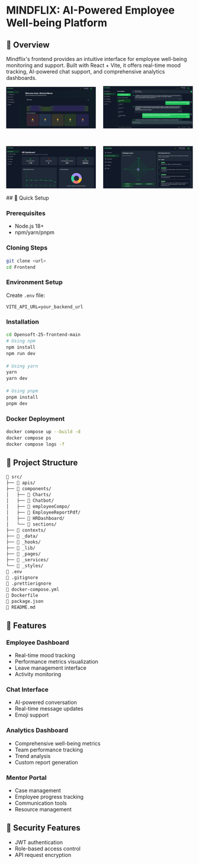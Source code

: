 # MINDFLIX: AI-Powered Employee Well-being Platform

## 🎯 Overview

Mindflix's frontend provides an intuitive interface for employee well-being monitoring and support. Built with React + Vite, it offers real-time mood tracking, AI-powered chat support, and comprehensive analytics dashboards.

<!-- First row of images -->
<p align="center">
  <img src="assets/image (3).png" width="48%" />
  &nbsp; &nbsp;
  <img src="assets/image (4).png" width="48%" />
</p>

<!-- Adding some vertical space between rows -->
<br>

<!-- Second row of images -->
<p align="center">
  <img src="assets/image (1).png" width="48%" />
  &nbsp; &nbsp;
  <img src="assets/image (2).png" width="48%" />
</p>
## 🚀 Quick Setup

### Prerequisites

- Node.js 18+
- npm/yarn/pnpm

### Cloning Steps
```bash
git clone <url>
cd Frontend
```

### Environment Setup

Create `.env` file:

```env
VITE_API_URL=your_backend_url
```


### Installation

```bash
cd Opensoft-25-frontend-main
# Using npm
npm install
npm run dev

# Using yarn
yarn
yarn dev

# Using pnpm
pnpm install
pnpm dev
```

### Docker Deployment

```bash
docker compose up --build -d
docker compose ps
docker compose logs -f
```

## 📁 Project Structure

```
📁 src/
├── 📁 apis/
├── 📁 components/
│   ├── 📁 Charts/
│   ├── 📁 Chatbot/
│   ├── 📁 employeeCompo/
│   ├── 📁 EmployeeReportPdf/
│   ├── 📁 HRDashboard/
│   └── 📁 sections/
├── 📁 contexts/
├── 📁 _data/
├── 📁 _hooks/
├── 📁 _lib/
├── 📁 _pages/
├── 📁 _services/
└── 📁 _styles/
📄 .env
📄 .gitignore
📄 .prettierignore
📄 docker-compose.yml
📄 Dockerfile
📄 package.json
📄 README.md
```

## 🎨 Features

### Employee Dashboard

- Real-time mood tracking
- Performance metrics visualization
- Leave management interface
- Activity monitoring

### Chat Interface

- AI-powered conversation
- Real-time message updates
- Emoji support

### Analytics Dashboard

- Comprehensive well-being metrics
- Team performance tracking
- Trend analysis
- Custom report generation

### Mentor Portal

- Case management
- Employee progress tracking
- Communication tools
- Resource management

## 🔐 Security Features

- JWT authentication
- Role-based access control
- API request encryption
